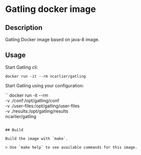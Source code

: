 # Gatling docker image

## Description

Gatling Docker image based on java-8 image.

## Usage

Start Gatling cli:

``
docker run -it --rm ncarlier/gatling
``

Start Gatling using your configuration:

``
docker run -it --rm \
-v ./conf:/opt/gatling/conf \
-v ./user-files:/opt/gatling/user-files \
-v ./results:/opt/gatling/results \
ncarlier/gatling
```

## Build

Build the image with `make`.

> Use `make help` to see available commands for this image.
